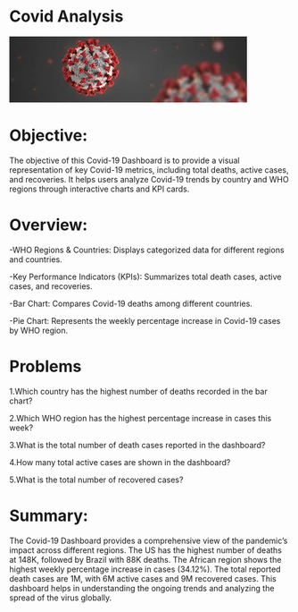 # Covid Analysis
![image](https://github.com/Mahadevkempe/Power-BI_Project/blob/main/Covid_Dataset(Analysis)/images.jpg)
# Objective:
The objective of this Covid-19 Dashboard is to provide a visual representation of key Covid-19 metrics, including total deaths, active cases, and recoveries. It helps users analyze Covid-19 trends by country and WHO regions through interactive charts and KPI cards.

# Overview:
-WHO Regions & Countries: Displays categorized data for different regions and countries.

-Key Performance Indicators (KPIs): Summarizes total death cases, active cases, and recoveries.

-Bar Chart: Compares Covid-19 deaths among different countries.

-Pie Chart: Represents the weekly percentage increase in Covid-19 cases by WHO region.

# Problems 
1.Which country has the highest number of deaths recorded in the bar chart?

2.Which WHO region has the highest percentage increase in cases this week?

3.What is the total number of death cases reported in the dashboard?

4.How many total active cases are shown in the dashboard?

5.What is the total number of recovered cases?

# Summary:
The Covid-19 Dashboard provides a comprehensive view of the pandemic’s impact across different regions. The US has the highest number of deaths at 148K, followed by Brazil with 88K deaths. The African region shows the highest weekly percentage increase in cases (34.12%). The total reported death cases are 1M, with 6M active cases and 9M recovered cases. This dashboard helps in understanding the ongoing trends and analyzing the spread of the virus globally.








